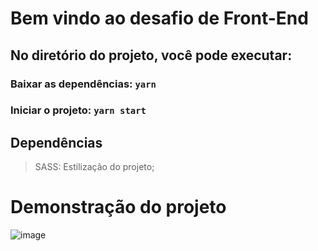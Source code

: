 # Bem vindo ao desafio de Front-End

## No diretório do projeto, você pode executar:

### Baixar as dependências: `yarn`

### Iniciar o projeto: `yarn start`

## Dependências
> SASS: Estilização do projeto; <br/>


# Demonstração do projeto
![image](https://user-images.githubusercontent.com/58302084/203575642-13d5f425-f10c-4634-9ddc-13844cab3288.png)


